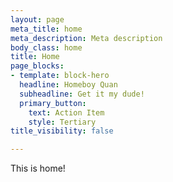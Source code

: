 ```yaml
---
layout: page
meta_title: home
meta_description: Meta description
body_class: home
title: Home
page_blocks:
- template: block-hero
  headline: Homeboy Quan
  subheadline: Get it my dude!
  primary_button:
    text: Action Item
    style: Tertiary
title_visibility: false

---
```

This is home!